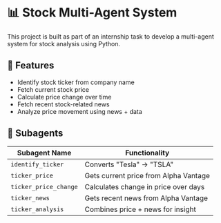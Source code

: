 # 📊 Stock Multi-Agent System

This project is built as part of an internship task to develop a multi-agent system for stock analysis using Python.

## 🚀 Features

- Identify stock ticker from company name
- Fetch current stock price
- Calculate price change over time
- Fetch recent stock-related news
- Analyze price movement using news + data

## 🧠 Subagents

| Subagent Name         | Functionality                         |
|-----------------------|----------------------------------------|
| `identify_ticker`     | Converts "Tesla" → "TSLA"              |
| `ticker_price`        | Gets current price from Alpha Vantage |
| `ticker_price_change` | Calculates change in price over days  |
| `ticker_news`         | Gets recent news from Alpha Vantage   |
| `ticker_analysis`     | Combines price + news for insight     |
